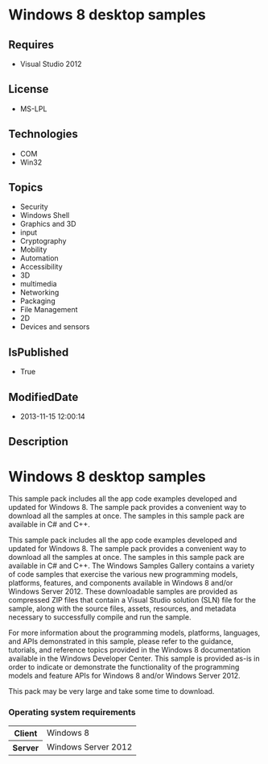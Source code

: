 # Windows 8 desktop samples
## Requires
* Visual Studio 2012
## License
* MS-LPL
## Technologies
* COM
* Win32
## Topics
* Security
* Windows Shell
* Graphics and 3D
* input
* Cryptography
* Mobility
* Automation
* Accessibility
* 3D
* multimedia
* Networking
* Packaging
* File Management
* 2D
* Devices and sensors
## IsPublished
* True
## ModifiedDate
* 2013-11-15 12:00:14
## Description

<div class="clsServerSDKContent">
<h1><a id="gallery_sample.winblue_pack_gallery"></a>Windows 8 desktop samples</h1>
</div>
<p>This sample pack includes all the app code examples developed and updated for Windows 8. The sample pack provides a convenient way to download all the samples at once. The samples in this sample pack are available in C# and C&#43;&#43;.</p>
<p>This sample pack includes all the app code examples developed and updated for Windows 8. The sample pack provides a convenient way to download all the samples at once. The samples in this sample pack are available in C# and C&#43;&#43;. The Windows Samples Gallery
 contains a variety of code samples that exercise the various new programming models, platforms, features, and components available in Windows 8 and/or Windows Server 2012. These downloadable samples are provided as compressed ZIP files that contain a Visual
 Studio solution (SLN) file for the sample, along with the source files, assets, resources, and metadata necessary to successfully compile and run the sample.</p>
<p>For more information about the programming models, platforms, languages, and APIs demonstrated in this sample, please refer to the guidance, tutorials, and reference topics provided in the Windows 8 documentation available in the Windows Developer Center.
 This sample is provided as-is in order to indicate or demonstrate the functionality of the programming models and feature APIs for Windows 8 and/or Windows Server 2012.</p>
<p>This pack may be very large and take some time to download.</p>
<h3>Operating system requirements</h3>
<table>
<tbody>
<tr>
<th>Client</th>
<td><dt>Windows&nbsp;8</dt></td>
</tr>
<tr>
<th>Server</th>
<td><dt>Windows Server&nbsp;2012</dt></td>
</tr>
</tbody>
</table>
